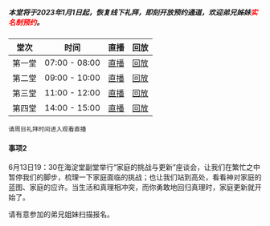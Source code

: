 ##### 本堂将于2023年1月1日起，恢复线下礼拜，即刻开放预约通道，欢迎弟兄姊妹<font color='red'>实名制预约</font>。

| 堂次  |时间   |直播|回放|
| ------------ | ------------ |-----|-----|
| 第一堂 |07:00 - 08:00 |[直播](/live "点此链接")|[回放](/preach/index/a/1 "点此链接")|
| 第二堂 |09:00 - 10:00  |[直播](/live "点此链接")|[回放](/preach/index/a/1 "点此链接")|
| 第三堂 |11:00 - 12:00  |[直播](/live "点此链接")|[回放](/preach/index/a/1 "点此链接")|
| 第四堂 |14:00 - 15:00  |[直播](/live "点此链接")|[回放](/preach/index/a/1 "点此链接")|

`请周日礼拜时间进入观看直播`

#### 事项2
6月13日19：30在海淀堂副堂举行“家庭的挑战与更新”座谈会，让我们在繁忙之中暂停我们的脚步，梳理一下家庭面临的挑战；也让我们站到高处，看看神对家庭的蓝图、家庭的应许。当生活和真理相冲突，而你勇敢地回归真理时，家庭更新就开始了。

请有意参加的弟兄姐妹扫描报名。